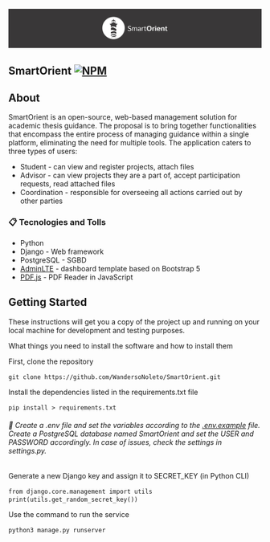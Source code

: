 ![apresentation-tip](https://github.com/WandersoNoleto/SmartOrient/blob/main/documentation/Doc-tip.png)

## SmartOrient [![NPM](https://img.shields.io/npm/l/react)](https://github.com/WandersoNoleto/SmartOrient/blob/main/LICENSE) 


## About

SmartOrient is an open-source, web-based management solution for academic thesis guidance. The proposal is to bring together functionalities that encompass the entire process of managing guidance within a single platform, eliminating the need for multiple tools. The application caters to three types of users: 
* Student - can view and register projects, attach files
* Advisor - can view projects they are a part of, accept participation requests, read attached files
* Coordination - responsible for overseeing all actions carried out by other parties

### :clipboard: Tecnologies and Tolls
* Python
* Django - Web framework
* PostgreSQL - SGBD
* [AdminLTE](https://github.com/ColorlibHQ/AdminLTE) - dashboard template based on Bootstrap 5
* [PDF.js](https://github.com/mozilla/pdf.js) - PDF Reader in JavaScript

## Getting Started

These instructions will get you a copy of the project up and running on your local machine for development and testing purposes. 



What things you need to install the software and how to install them

First, clone the repository
```
git clone https://github.com/WandersoNoleto/SmartOrient.git
```
Install the dependencies listed in the requirements.txt file
```
pip install > requirements.txt
```
###### :key: Create a .env file and set the variables according to the [.env.example](https://github.com/WandersoNoleto/SmartOrient/blob/main/smartorient/.env.example) file. Create a PostgreSQL database named SmartOrient and set the USER and PASSWORD accordingly. In case of issues, check the settings in settings.py. 
Generate a new Django key and assign it to SECRET_KEY (in Python CLI)
```
from django.core.management import utils
print(utils.get_random_secret_key())
```

Use the command to run the service
```
python3 manage.py runserver
```

